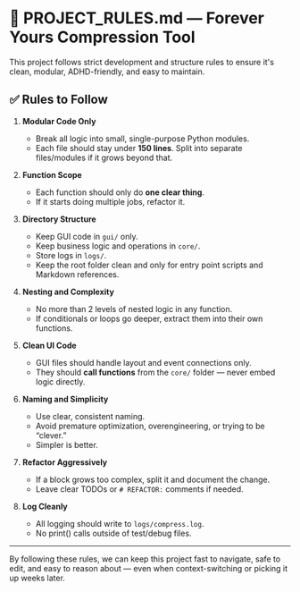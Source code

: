 # 🧠 PROJECT_RULES.md — Forever Yours Compression Tool

This project follows strict development and structure rules to ensure it's clean, modular, ADHD-friendly, and easy to maintain.

## ✅ Rules to Follow

1. **Modular Code Only**
   - Break all logic into small, single-purpose Python modules.
   - Each file should stay under **150 lines**. Split into separate files/modules if it grows beyond that.

2. **Function Scope**
   - Each function should only do **one clear thing**.
   - If it starts doing multiple jobs, refactor it.

3. **Directory Structure**
   - Keep GUI code in `gui/` only.
   - Keep business logic and operations in `core/`.
   - Store logs in `logs/`.
   - Keep the root folder clean and only for entry point scripts and Markdown references.

4. **Nesting and Complexity**
   - No more than 2 levels of nested logic in any function.
   - If conditionals or loops go deeper, extract them into their own functions.

5. **Clean UI Code**
   - GUI files should handle layout and event connections only.
   - They should **call functions** from the `core/` folder — never embed logic directly.

6. **Naming and Simplicity**
   - Use clear, consistent naming.
   - Avoid premature optimization, overengineering, or trying to be “clever.”
   - Simpler is better.

7. **Refactor Aggressively**
   - If a block grows too complex, split it and document the change.
   - Leave clear TODOs or `# REFACTOR:` comments if needed.

8. **Log Cleanly**
   - All logging should write to `logs/compress.log`.
   - No print() calls outside of test/debug files.

---

By following these rules, we can keep this project fast to navigate, safe to edit, and easy to reason about — even when context-switching or picking it up weeks later.
